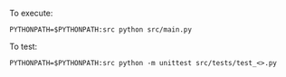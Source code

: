To execute:
```
PYTHONPATH=$PYTHONPATH:src python src/main.py
```

To test:
```
PYTHONPATH=$PYTHONPATH:src python -m unittest src/tests/test_<>.py
```
